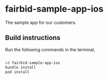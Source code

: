 # fairbid-sample-app-ios

The sample app for our customers.

## Build instructions

Run the following commands in the terminal,

```bash

cd fairbid-sample-app-ios
bundle install
pod install

```
